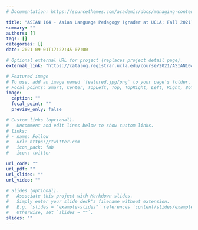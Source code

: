 ```yaml
---
# Documentation: https://sourcethemes.com/academic/docs/managing-content/

title: "ASIAN 104 - Asian Language Pedagogy (grader at UCLA; Fall 2021)"
summary: ""
authors: []
tags: []
categories: []
date: 2021-09-01T17:22:45-07:00

# Optional external URL for project (replaces project detail page).
external_link: "https://catalog.registrar.ucla.edu/course/2021/ASIAN104"

# Featured image
# To use, add an image named `featured.jpg/png` to your page's folder.
# Focal points: Smart, Center, TopLeft, Top, TopRight, Left, Right, BottomLeft, Bottom, BottomRight.
image:
  caption: ""
  focal_point: ""
  preview_only: false

# Custom links (optional).
#   Uncomment and edit lines below to show custom links.
# links:
# - name: Follow
#   url: https://twitter.com
#   icon_pack: fab
#   icon: twitter

url_code: ""
url_pdf: ""
url_slides: ""
url_video: ""

# Slides (optional).
#   Associate this project with Markdown slides.
#   Simply enter your slide deck's filename without extension.
#   E.g. `slides = "example-slides"` references `content/slides/example-slides.md`.
#   Otherwise, set `slides = ""`.
slides: ""
---
```


